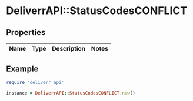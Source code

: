 # DeliverrAPI::StatusCodesCONFLICT

## Properties

| Name | Type | Description | Notes |
| ---- | ---- | ----------- | ----- |

## Example

```ruby
require 'deliverr_api'

instance = DeliverrAPI::StatusCodesCONFLICT.new()
```

